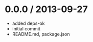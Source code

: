 
0.0.0 / 2013-09-27
==================

  * added deps-ok
  * initial commit
  * README.md, package.json
